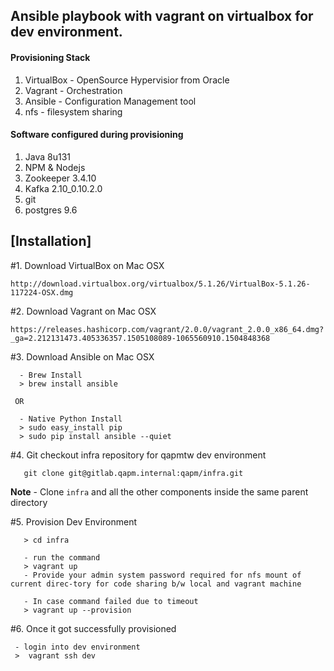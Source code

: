 ## Ansible playbook with vagrant on virtualbox for dev environment.


####  Provisioning Stack

  1.  VirtualBox  - OpenSource Hypervisior from Oracle
  2.  Vagrant     - Orchestration
  3.  Ansible     - Configuration Management tool
  4.  nfs         -  filesystem sharing

####  Software configured during provisioning

  1. Java 8u131
  2. NPM & Nodejs
  3. Zookeeper 3.4.10
  4. Kafka  2.10_0.10.2.0
  5. git
  6. postgres 9.6

## [Installation]

#1. Download VirtualBox on Mac OSX

    http://download.virtualbox.org/virtualbox/5.1.26/VirtualBox-5.1.26-117224-OSX.dmg

#2. Download Vagrant on Mac OSX

    https://releases.hashicorp.com/vagrant/2.0.0/vagrant_2.0.0_x86_64.dmg?_ga=2.212131473.405336357.1505108089-1065560910.1504848368

#3. Download Ansible on Mac OSX

      - Brew Install
      > brew install ansible

     OR

      - Native Python Install
      > sudo easy_install pip
      > sudo pip install ansible --quiet

#4. Git checkout infra repository for qapmtw dev environment

       git clone git@gitlab.qapm.internal:qapm/infra.git

   **Note** - Clone `infra` and all the other components inside the same parent directory

#5. Provision Dev Environment

       > cd infra

       - run the command
       > vagrant up
       - Provide your admin system password required for nfs mount of current direc-tory for code sharing b/w local and vagrant machine

       - In case command failed due to timeout
       > vagrant up --provision

#6. Once it got successfully provisioned

     - login into dev environment
     >  vagrant ssh dev
